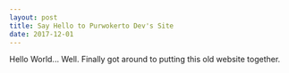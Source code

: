 ```yaml
---
layout: post
title: Say Hello to Purwokerto Dev's Site
date: 2017-12-01
---
```

Hello World...
Well. Finally got around to putting this old website together.
